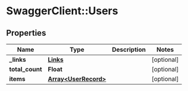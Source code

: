 # SwaggerClient::Users

## Properties
Name | Type | Description | Notes
------------ | ------------- | ------------- | -------------
**_links** | [**Links**](Links.md) |  | [optional] 
**total_count** | **Float** |  | [optional] 
**items** | [**Array&lt;UserRecord&gt;**](UserRecord.md) |  | [optional] 


